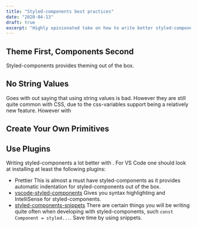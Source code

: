 ```yaml
---
title: "Styled-components best practices"
date: "2020-04-13"
draft: true
excerpt: "Highly opinionated take on how to write better styled-components in React and React Native "
---
```


## Theme First, Components Second

Styled-components provides theming out of the box.

## No String Values

Goes with out saying that using string values is bad. However they are still quite common with CSS, due to the css-variables support being a relatively new feature. However with

## Create Your Own Primitives

## Use Plugins

Writing styled-components a lot better with . For VS Code one should look at installing at least the following plugins:

- Prettier
  This is almost a must have styled-components as it provides automatic indentation for styled-components out of the box.
- [vscode-styled-components](https://marketplace.visualstudio.com/items?itemName=jpoissonnier.vscode-styled-components)
  Gives you syntax highlighting and IntelliSense for styled-components.
- [styled-components-snippets](https://marketplace.visualstudio.com/items?itemName=jpoissonnier.vscode-styled-components)
  There are certain things you will be writing quite often when developing with styled-components, such `const Component = styled...`. Save time by using snippets.
